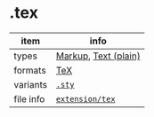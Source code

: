 

# .tex

item | info
--- | ---
types | [Markup](../dataTypes/markup.md), [Text (plain)](../dataTypes/textPlain.md)
formats | [TeX](../fileFormats/tex.md)
variants | [`.sty`](../extensions/sty.md)
file info | [`extension/tex`]({{fileinfo}}/tex)



